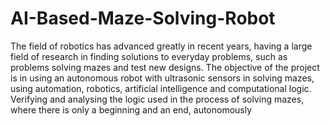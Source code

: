 # AI-Based-Maze-Solving-Robot
The field of robotics has advanced greatly in recent years, having a large field of research in finding solutions to everyday
problems, such as problems solving mazes and test new designs. The objective of the project is in using an autonomous robot 
with ultrasonic sensors in solving mazes, using automation, robotics, artificial intelligence and computational logic. Verifying
and analysing the logic used in the process of solving mazes, where there is only a beginning and an end, autonomously

